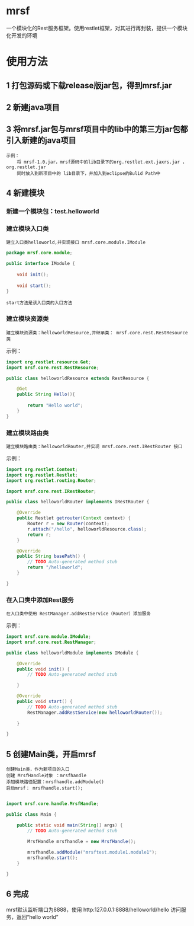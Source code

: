 # mrsf
一个模块化的Rest服务框架。使用restlet框架，对其进行再封装，提供一个模块化开发的环境

# 使用方法

## 1 打包源码或下载release版jar包，得到mrsf.jar

## 2 新建java项目

## 3 将mrsf.jar包与mrsf项目中的lib中的第三方jar包都引入新建的java项目

    示例：
        将 mrsf-1.0.jar，mrsf源码中的lib目录下的org.restlet.ext.jaxrs.jar ，org.restlet.jar 
        同时放入到新项目中的 lib目录下，并加入到eclipse的Bulid Path中

## 4 新建模块

### 新建一个模块包：test.helloworld

### 建立模块入口类

    建立入口类helloworld,并实现接口 mrsf.core.module.IModule

```java
package mrsf.core.module;

public interface IModule {
	
	void init();
	
	void start();
}
```
    start方法是该入口类的入口方法

### 建立模块资源类

    建立模块资源类：helloworldResource,并继承类： mrsf.core.rest.RestResource 类

示例：

```java
import org.restlet.resource.Get;
import mrsf.core.rest.RestResource;

public class helloworldResource extends RestResource {

	@Get
	public String Hello(){
		
		return "Hello world";
	}
}
```

### 建立模块路由类

    建立模块路由类：helloworldRouter,并实现 mrsf.core.rest.IRestRouter 接口

示例：

```java
import org.restlet.Context;
import org.restlet.Restlet;
import org.restlet.routing.Router;

import mrsf.core.rest.IRestRouter;

public class helloworldRouter implements IRestRouter {

	@Override
	public Restlet getrouter(Context context) {
		Router r = new Router(context);
		r.attach("/hello", helloworldResource.class);
		return r;
	}

	@Override
	public String basePath() {
		// TODO Auto-generated method stub
		return "/helloworld";
	}

}
```

### 在入口类中添加Rest服务

    在入口类中使用 RestManager.addRestService（Router）添加服务
示例：

```java
import mrsf.core.module.IModule;
import mrsf.core.rest.RestManager;

public class helloworldModule implements IModule {

	@Override
	public void init() {
		// TODO Auto-generated method stub

	}

	@Override
	public void start() {
		// TODO Auto-generated method stub
		RestManager.addRestService(new helloworldRouter());
		
	}

}
```

## 5 创建Main类，开启mrsf

	创建Main类，作为新项目的入口
	创建 MrsfHandle对象 ：mrsfhandle
	添加模块路径配置：mrsfhandle.addModule()
	启动mrsf： mrsfhandle.start();

```java

import mrsf.core.handle.MrsfHandle;

public class Main {

	public static void main(String[] args) {
		// TODO Auto-generated method stub

		MrsfHandle mrsfhandle = new MrsfHandle();
		
		mrsfhandle.addModule("mrsftest.module1.module1");
		mrsfhandle.start();
	}

}
```

## 6 完成
   mrsf默认监听端口为8888，使用 http:127.0.0.1:8888/helloworld/hello 访问服务，返回“hello world”